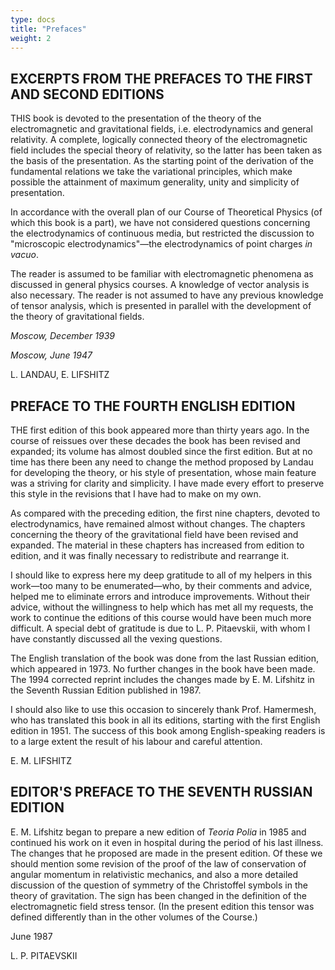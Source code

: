 ```yaml
---
type: docs
title: "Prefaces"
weight: 2
---
```

## EXCERPTS FROM THE PREFACES TO THE FIRST AND SECOND EDITIONS

THIS book is devoted to the presentation of the theory of the electromagnetic and gravitational fields, i.e. electrodynamics and general relativity. A complete, logically connected theory of the electromagnetic field includes the special theory of relativity, so the latter has been taken as the basis of the presentation. As the starting point of the derivation of the fundamental relations we take the variational principles, which make possible the attainment of maximum generality, unity and simplicity of presentation.

In accordance with the overall plan of our Course of Theoretical Physics (of which this book is a part), we have not considered questions concerning the electrodynamics of continuous media, but restricted the discussion to "microscopic electrodynamics"—the electrodynamics of point charges *in vacuo*.

The reader is assumed to be familiar with electromagnetic phenomena as discussed in general physics courses. A knowledge of vector analysis is also necessary. The reader is not assumed to have any previous knowledge of tensor analysis, which is presented in parallel with the development of the theory of gravitational fields.

*Moscow, December 1939*

*Moscow, June 1947*

L. LANDAU, E. LIFSHITZ

## PREFACE TO THE FOURTH ENGLISH EDITION

THE first edition of this book appeared more than thirty years ago. In the course of reissues over these decades the book has been revised and expanded; its volume has almost doubled since the first edition. But at no time has there been any need to change the method proposed by Landau for developing the theory, or his style of presentation, whose main feature was a striving for clarity and simplicity. I have made every effort to preserve this style in the revisions that I have had to make on my own.

As compared with the preceding edition, the first nine chapters, devoted to electrodynamics, have remained almost without changes. The chapters concerning the theory of the gravitational field have been revised and expanded. The material in these chapters has increased from edition to edition, and it was finally necessary to redistribute and rearrange it.

I should like to express here my deep gratitude to all of my helpers in this work—too many to be enumerated—who, by their comments and advice, helped me to eliminate errors and introduce improvements. Without their advice, without the willingness to help which has met all my requests, the work to continue the editions of this course would have been much more difficult. A special debt of gratitude is due to L. P. Pitaevskii, with whom I have constantly discussed all the vexing questions.

The English translation of the book was done from the last Russian edition, which appeared in 1973. No further changes in the book have been made. The 1994 corrected reprint includes the changes made by E. M. Lifshitz in the Seventh Russian Edition published in 1987.

I should also like to use this occasion to sincerely thank Prof. Hamermesh, who has translated this book in all its editions, starting with the first English edition in 1951. The success of this book among English-speaking readers is to a large extent the result of his labour and careful attention.

E. M. LIFSHITZ

## EDITOR'S PREFACE TO THE SEVENTH RUSSIAN EDITION

E. M. Lifshitz began to prepare a new edition of *Teoria Polia* in 1985 and continued his work on it even in hospital during the period of his last illness. The changes that he proposed are made in the present edition. Of these we should mention some revision of the proof of the law of conservation of angular momentum in relativistic mechanics, and also a more detailed discussion of the question of symmetry of the Christoffel symbols in the theory of gravitation. The sign has been changed in the definition of the electromagnetic field stress tensor. (In the present edition this tensor was defined differently than in the other volumes of the Course.)

June 1987

L. P. PITAEVSKII